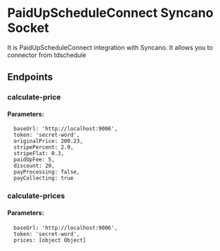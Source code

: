 # PaidUpScheduleConnect Syncano Socket

It is PaidUpScheduleConnect integration with Syncano. It allows you to connector from tdschedule

## Endpoints

### calculate-price

#### Parameters:

      baseUrl: 'http://localhost:9006',
      token: 'secret-word',
      originalPrice: 200.23,
      stripePercent: 2.9,
      stripeFlat: 0.3,
      paidUpFee: 5,
      discount: 20,
      payProcessing: false,
      payCollecting: true


### calculate-prices

#### Parameters:

      baseUrl: 'http://localhost:9006',
      token: 'secret-word',
      prices: [object Object]

